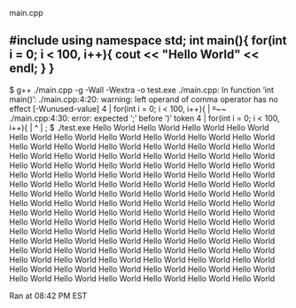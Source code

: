 main.cpp

#include <iostream>
using namespace std;
int main(){
  for(int i = 0; i < 100, i++){
    cout << "Hello World" << endl;
  }
}
----------
$ g++ ./main.cpp -g -Wall -Wextra -o test.exe
./main.cpp: In function ‘int main()’:
./main.cpp:4:20: warning: left operand of comma operator has no effect [-Wunused-value]
    4 |   for(int i = 0; i < 100, i++){
      |                  ~~^~~~~
./main.cpp:4:30: error: expected ‘;’ before ‘)’ token
    4 |   for(int i = 0; i < 100, i++){
      |                              ^
      |                              ;
$ ./test.exe 
Hello World
Hello World
Hello World
Hello World
Hello World
Hello World
Hello World
Hello World
Hello World
Hello World
Hello World
Hello World
Hello World
Hello World
Hello World
Hello World
Hello World
Hello World
Hello World
Hello World
Hello World
Hello World
Hello World
Hello World
Hello World
Hello World
Hello World
Hello World
Hello World
Hello World
Hello World
Hello World
Hello World
Hello World
Hello World
Hello World
Hello World
Hello World
Hello World
Hello World
Hello World
Hello World
Hello World
Hello World
Hello World
Hello World
Hello World
Hello World
Hello World
Hello World
Hello World
Hello World
Hello World
Hello World
Hello World
Hello World
Hello World
Hello World
Hello World
Hello World
Hello World
Hello World
Hello World
Hello World
Hello World
Hello World
Hello World
Hello World
Hello World
Hello World
Hello World
Hello World
Hello World
Hello World
Hello World
Hello World
Hello World
Hello World
Hello World
Hello World
Hello World
Hello World
Hello World
Hello World
Hello World
Hello World
Hello World
Hello World
Hello World
Hello World
Hello World
Hello World
Hello World
Hello World
Hello World
Hello World
Hello World
Hello World
Hello World
Hello World

Ran at 08:42 PM EST